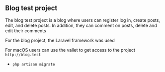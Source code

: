 
## Blog test project

The blog test project is a blog where users can register log in, create posts, edit, and delete posts. In addition, they can comment on posts, delete and edit their comments

For the blog project, the Laravel framework was used

For macOS users can use the vallet to get access to the project ```http://blog.test```

- ``` php artisan migrate ```

